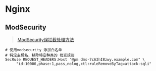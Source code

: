# Nginx

## ModSecurity

>[ModSecurity误拦截处理方法](http://www.modsecurity.cn/practice/post/6.html)

```shell
# 使用modsecurity 添加白名单
# 特定主机名，移除特定种类的 检查规则
SecRule REQUEST_HEADERS:Host "@pm dms-7cA3hI8zwy.example.com" \
     "id:10000,phase:1,pass,nolog,ctl:ruleRemoveByTag=attack-sqli"

```
